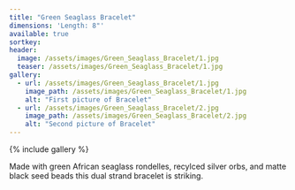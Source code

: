```yaml
---
title: "Green Seaglass Bracelet"
dimensions: 'Length: 8"'
available: true
sortkey: 
header:
  image: /assets/images/Green_Seaglass_Bracelet/1.jpg
  teaser: /assets/images/Green_Seaglass_Bracelet/1.jpg
gallery:
  - url: /assets/images/Green_Seaglass_Bracelet/1.jpg
    image_path: /assets/images/Green_Seaglass_Bracelet/1.jpg
    alt: "First picture of Bracelet"
  - url: /assets/images/Green_Seaglass_Bracelet/2.jpg
    image_path: /assets/images/Green_Seaglass_Bracelet/2.jpg
    alt: "Second picture of Bracelet"
---
```



{% include gallery %}

Made with green African seaglass rondelles, recylced silver orbs, and matte black seed beads this dual strand bracelet is striking.